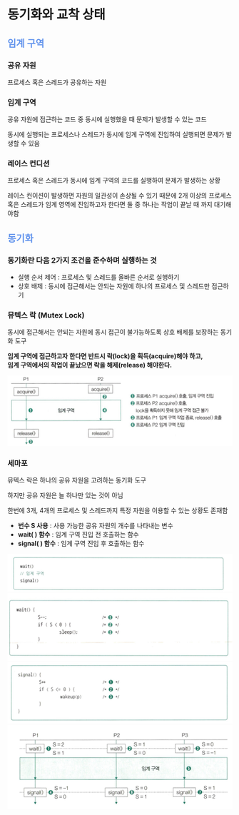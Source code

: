 <h1>동기화와 교착 상태</h1>

<h2 style="color: cornflowerblue"> 임계 구역</h2>

<h3> 공유 자원</h3>
<p>프로세스 혹은 스레드가 공유하는 자원</p>

<h3> 임계 구역</h3>
<p>공유 자원에 접근하는 코드 중 동시에 실행했을 때 문제가 발생할 수 있는 코드</p>
<p>동시에 실행되는 프로세스나 스레드가 동시에 임계 구역에 진입하여 실행되면 문제가 발생할 수 있음</p>

<h3> 레이스 컨디션</h3>
<p>프로세스 혹은 스레드가 동시에 임계 구역의 코드를 실행하여 문제가 발생하는 상황</p>
<p>레이스 컨이션이 발생하면 자원의 일관성이 손상될 수 있기 때문에 2개 이상의 프로세스 혹은 스레드가 임계 영역에 진입하고자 한다면 둘 중 하나는 작업이 끝날 때 까지 대기해야함</p>

<h2 style="color: cornflowerblue"> 동기화</h2>
<h3>동기화란 다음 2가지 조건을 준수하며 실행하는 것</h3>
<ul>
    <li>실행 순서 제어 : 프로세스 및 스레드를 올바른 순서로 실행하기</li>
    <li>상호 배제 : 동시에 접근해서는 안되는 자원에 하나의 프로세스 및 스레드만 접근하기</li>
</ul>

<h3> 뮤텍스 락 (Mutex Lock)</h3>
<p>동시에 접근해서는 안되는 자원에 동시 접근이 불가능하도록 상호 배제를 보장하는 동기화 도구</p>
<strong>임계 구역에 접근하고자 한다면 반드시 락(lock)을 획득(acquire)해야 하고,</strong><br>
<strong>임계 구역에서의 작업이 끝났으면 락을 해제(release) 해야한다.</strong>

![뮤택스 락.png](image%2F%EB%AE%A4%ED%83%9D%EC%8A%A4%20%EB%9D%BD.png)

<h3> 세마포</h3>
<p>뮤텍스 락은 하나의 공유 자원을 고려하는 동기화 도구</p>
<p>하지만 공유 자원은 늘 하나만 있는 것이 아님</p>
<p>한번에 3개, 4개의 프로세스 및 스레드까지 특정 자원을 이용할 수 있는 상황도 존재함</p>
<ul>
    <li><strong>번수 S 사용</strong> : 사용 가능한 공유 자원의 개수를 나타내는 변수</li>
    <li><strong>wait( ) 함수</strong> : 임계 구역 진입 전 호출하는 함수</li>
    <li><strong>signal( ) 함수</strong> : 임계 구역 진입 후 호출하는 함수</li>
</ul>

![세마포.png](image%2F%EC%84%B8%EB%A7%88%ED%8F%AC.png)
![wait 함수.png](image%2Fwait%20%ED%95%A8%EC%88%98.png)
![signal 함수.png](image%2Fsignal%20%ED%95%A8%EC%88%98.png)
![세마포 실행 과정.png](image%2F%EC%84%B8%EB%A7%88%ED%8F%AC%20%EC%8B%A4%ED%96%89%20%EA%B3%BC%EC%A0%95.png)